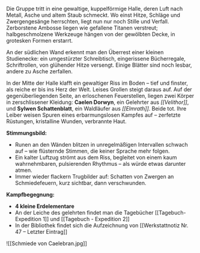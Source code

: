 Die Gruppe tritt in eine gewaltige, kuppelförmige Halle, deren Luft nach Metall, Asche und altem Staub schmeckt. Wo einst Hitze, Schläge und Zwergengesänge herrschten, liegt nun nur noch Stille und Verfall. Zerborstene Ambosse liegen wie gefallene Titanen verstreut; halbgeschmolzene Werkzeuge hängen von der gewölbten Decke, in grotesken Formen erstarrt.

An der südlichen Wand erkennt man den Überrest einer kleinen Studienecke: ein umgestürzter Schreibtisch, eingerissene Bücherregale, Schriftrollen, von glühender Hitze versengt. Einige Blätter sind noch lesbar, andere zu Asche zerfallen.

In der Mitte der Halle klafft ein gewaltiger Riss im Boden – tief und finster, als reiche er bis ins Herz der Welt. Leises Grollen steigt daraus auf. Auf der gegenüberliegenden Seite, an erloschenen Feuerstellen, liegen zwei Körper in zerschlissener Kleidung: **Caelen Dorwyn**, ein Gelehrter aus _[[Velithor]]_, und **Sylwen Schattenblatt**, ein Waldläufer aus _[[Elmrath]]_. Beide tot. Ihre Leiber weisen Spuren eines erbarmungslosen Kampfes auf – zerfetzte Rüstungen, kristalline Wunden, verbrannte Haut.

**Stimmungsbild:**
- Runen an den Wänden blitzen in unregelmäßigen Intervallen schwach auf – wie flüsternde Stimmen, die keiner Sprache mehr folgen.
- Ein kalter Luftzug strömt aus dem Riss, begleitet von einem kaum wahrnehmbaren, pulsierenden Rhythmus – als würde etwas darunter atmen.
- Immer wieder flackern Trugbilder auf: Schatten von Zwergen an Schmiedefeuern, kurz sichtbar, dann verschwunden.

**Kampfbegegnung:**

- **4 kleine Erdelementare**
-  An der Leiche des gelehrten findet man die Tagebücher [[Tagebuch- Expedition 1]] und [[Tagebuch - Expedition 2]]
- In der Bibliothek findet sich die Aufzeichnung von [[Werkstattnotiz Nr. 47 – Letzter Eintrag]]

![[Schmiede von Caelebran.jpg]]